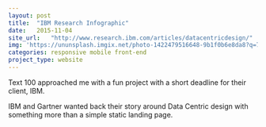 ```yaml
---
layout: post
title:  "IBM Research Infographic"
date:   2015-11-04
site_url:   "http://www.research.ibm.com/articles/datacentricdesign/"
img: 'https://ununsplash.imgix.net/photo-1422479516648-9b1f0b6e8da8?q=75&fm=jpg&s=c5f2b3df2a4c71532b3b354b8766503c'
categories: responsive mobile front-end
project_type: website
---
```

Text 100 approached me with a fun project with a short deadline for their client, IBM.

IBM and Gartner wanted back their story around Data Centric design with something more than a simple static landing page. 